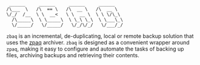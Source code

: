 ```
 ______     ______     ______     ______    
/\___  \   /\  == \   /\  __ \   /\  __ \   
\/_/  /__  \ \  __<   \ \  __ \  \ \ \/\_\  
  /\_____\  \ \_____\  \ \_\ \_\  \ \___\_\ 
  \/_____/   \/_____/   \/_/\/_/   \/___/_/ 
```

`zbaq` is an incremental, de-duplicating, local or remote backup solution
that uses the [zpaq](http://mattmahoney.net/dc/zpaq.html) archiver. `zbaq` is
designed as a convenient wrapper around `zpaq`, making it easy to configure
and automate the tasks of backing up files, archiving backups and retrieving
their contents.
